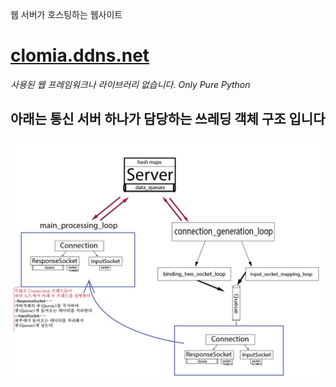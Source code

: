 웹 서버가 호스팅하는 웹사이트
# [clomia.ddns.net](https://clomia.ddns.net/intro)
_사용된 웹 프레임워크나 라이브러리 없습니다. Only Pure Python_
## 아래는 통신 서버 하나가 담당하는 쓰레딩 객체 구조 입니다
![](/img/쓰레딩객체.jpg)
